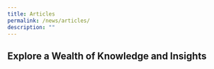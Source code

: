 ```yaml
---
title: Articles
permalink: /news/articles/
description: ""
---
```

## Explore a Wealth of Knowledge and Insights